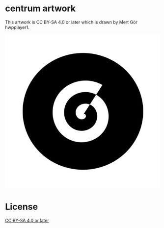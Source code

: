 # centrum artwork

This artwork is CC BY-SA 4.0 or later which is drawn by Mert Gör hwpplayer1. 

![Centrum Next artwork](next_centrum.png)

# License

[CC BY-SA 4.0 or later](by-sa.markdown)
